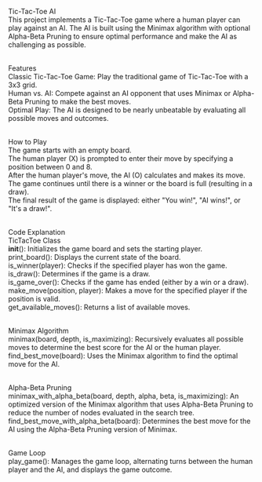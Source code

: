 Tic-Tac-Toe AI
<br>This project implements a Tic-Tac-Toe game where a human player can play against an AI. The AI is built using the Minimax algorithm with optional Alpha-Beta Pruning to ensure optimal performance and make the AI as challenging as possible.

<br>Features
<br>Classic Tic-Tac-Toe Game: Play the traditional game of Tic-Tac-Toe with a 3x3 grid.
<br>Human vs. AI: Compete against an AI opponent that uses Minimax or Alpha-Beta Pruning to make the best moves.
<br>Optimal Play: The AI is designed to be nearly unbeatable by evaluating all possible moves and outcomes.

<br>How to Play
<br>The game starts with an empty board.
<br>The human player (X) is prompted to enter their move by specifying a position between 0 and 8.
<br>After the human player's move, the AI (O) calculates and makes its move.
<br>The game continues until there is a winner or the board is full (resulting in a draw).
<br>The final result of the game is displayed: either "You win!", "AI wins!", or "It's a draw!".

<br>Code Explanation
<br>TicTacToe Class
<br>__init__(): Initializes the game board and sets the starting player.
<br>print_board(): Displays the current state of the board.
<br>is_winner(player): Checks if the specified player has won the game.
<br>is_draw(): Determines if the game is a draw.
<br>is_game_over(): Checks if the game has ended (either by a win or a draw).
<br>make_move(position, player): Makes a move for the specified player if the position is valid.
<br>get_available_moves(): Returns a list of available moves.

<br>Minimax Algorithm
<br>minimax(board, depth, is_maximizing): Recursively evaluates all possible moves to determine the best score for the AI or the human player.
<br>find_best_move(board): Uses the Minimax algorithm to find the optimal move for the AI.

<br>Alpha-Beta Pruning
<br>minimax_with_alpha_beta(board, depth, alpha, beta, is_maximizing): An optimized version of the Minimax algorithm that uses Alpha-Beta Pruning to reduce the number of nodes evaluated in the search tree.
<br>find_best_move_with_alpha_beta(board): Determines the best move for the AI using the Alpha-Beta Pruning version of Minimax.

<br>Game Loop
<br>play_game(): Manages the game loop, alternating turns between the human player and the AI, and displays the game outcome.
